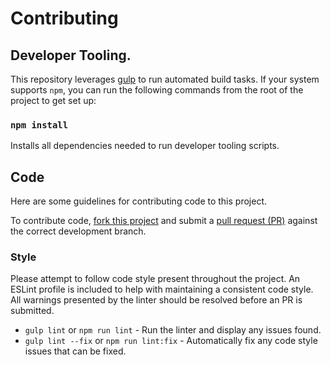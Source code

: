 # Contributing

## Developer Tooling.

This repository leverages [gulp](https://gulpjs.com/) to run automated build tasks. If your system supports `npm`, you can run the following commands from the root of the project to get set up:

### `npm install`

Installs all dependencies needed to run developer tooling scripts.

## Code

Here are some guidelines for contributing code to this project.

To contribute code, [fork this project](https://docs.github.com/en/get-started/quickstart/fork-a-repo) and submit a [pull request (PR)](https://docs.github.com/en/get-started/quickstart/contributing-to-projects#making-a-pull-request) against the correct development branch.

### Style

Please attempt to follow code style present throughout the project. An ESLint profile is included to help with maintaining a consistent code style. All warnings presented by the linter should be resolved before an PR is submitted.

- `gulp lint` or `npm run lint` - Run the linter and display any issues found.
- `gulp lint --fix` or `npm run lint:fix` - Automatically fix any code style issues that can be fixed.
